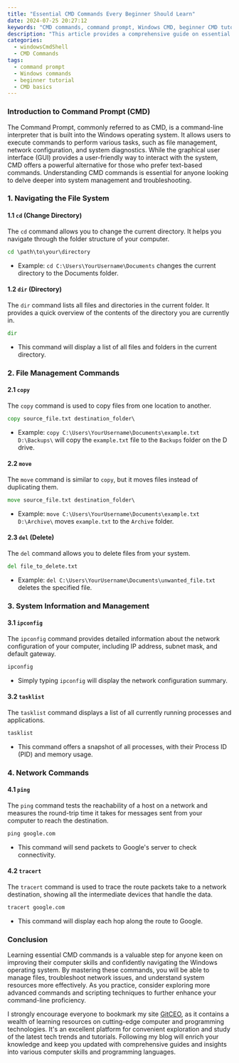 ```yaml
---
title: "Essential CMD Commands Every Beginner Should Learn"
date: 2024-07-25 20:27:12
keywords: "CMD commands, command prompt, Windows CMD, beginner CMD tutorial, essential CMD commands"
description: "This article provides a comprehensive guide on essential CMD commands that every beginner should learn. By understanding these commands, you will gain the skills to navigate and manage your Windows operating system efficiently. The command prompt (CMD) is a powerful tool that can perform various tasks, from file management to network troubleshooting. In this tutorial, we’ll cover the most important CMD commands that will help you become proficient in using the command line interface. Whether you are looking to improve your technical skills or solve specific problems, this tutorial offers practical examples and step-by-step instructions to enhance your learning experience."
categories:
  - windowsCmdShell
  - CMD Commands
tags:
  - command prompt
  - Windows commands
  - beginner tutorial
  - CMD basics
---
```


### Introduction to Command Prompt (CMD)

The Command Prompt, commonly referred to as CMD, is a command-line interpreter that is built into the Windows operating system. It allows users to execute commands to perform various tasks, such as file management, network configuration, and system diagnostics. While the graphical user interface (GUI) provides a user-friendly way to interact with the system, CMD offers a powerful alternative for those who prefer text-based commands. Understanding CMD commands is essential for anyone looking to delve deeper into system management and troubleshooting.

<!-- more -->

### 1. Navigating the File System

#### 1.1 `cd` (Change Directory)

The `cd` command allows you to change the current directory. It helps you navigate through the folder structure of your computer.

```cmd
cd \path\to\your\directory
```
* Example: `cd C:\Users\YourUsername\Documents` changes the current directory to the Documents folder.

#### 1.2 `dir` (Directory)

The `dir` command lists all files and directories in the current folder. It provides a quick overview of the contents of the directory you are currently in.

```cmd
dir
```
* This command will display a list of all files and folders in the current directory.

### 2. File Management Commands

#### 2.1 `copy`

The `copy` command is used to copy files from one location to another.

```cmd
copy source_file.txt destination_folder\
```
* Example: `copy C:\Users\YourUsername\Documents\example.txt D:\Backups\` will copy the `example.txt` file to the `Backups` folder on the D drive.

#### 2.2 `move`

The `move` command is similar to `copy`, but it moves files instead of duplicating them.

```cmd
move source_file.txt destination_folder\
```
* Example: `move C:\Users\YourUsername\Documents\example.txt D:\Archive\` moves `example.txt` to the `Archive` folder.

#### 2.3 `del` (Delete)

The `del` command allows you to delete files from your system.

```cmd
del file_to_delete.txt
```
* Example: `del C:\Users\YourUsername\Documents\unwanted_file.txt` deletes the specified file.

### 3. System Information and Management

#### 3.1 `ipconfig`

The `ipconfig` command provides detailed information about the network configuration of your computer, including IP address, subnet mask, and default gateway.

```cmd
ipconfig
```
* Simply typing `ipconfig` will display the network configuration summary.

#### 3.2 `tasklist`

The `tasklist` command displays a list of all currently running processes and applications.

```cmd
tasklist
```
* This command offers a snapshot of all processes, with their Process ID (PID) and memory usage.

### 4. Network Commands

#### 4.1 `ping`

The `ping` command tests the reachability of a host on a network and measures the round-trip time it takes for messages sent from your computer to reach the destination.

```cmd
ping google.com
```
* This command will send packets to Google's server to check connectivity.

#### 4.2 `tracert`

The `tracert` command is used to trace the route packets take to a network destination, showing all the intermediate devices that handle the data.

```cmd
tracert google.com
```
* This command will display each hop along the route to Google.

### Conclusion

Learning essential CMD commands is a valuable step for anyone keen on improving their computer skills and confidently navigating the Windows operating system. By mastering these commands, you will be able to manage files, troubleshoot network issues, and understand system resources more effectively. As you practice, consider exploring more advanced commands and scripting techniques to further enhance your command-line proficiency. 

I strongly encourage everyone to bookmark my site [GitCEO](https://gitceo.com), as it contains a wealth of learning resources on cutting-edge computer and programming technologies. It's an excellent platform for convenient exploration and study of the latest tech trends and tutorials. Following my blog will enrich your knowledge and keep you updated with comprehensive guides and insights into various computer skills and programming languages.